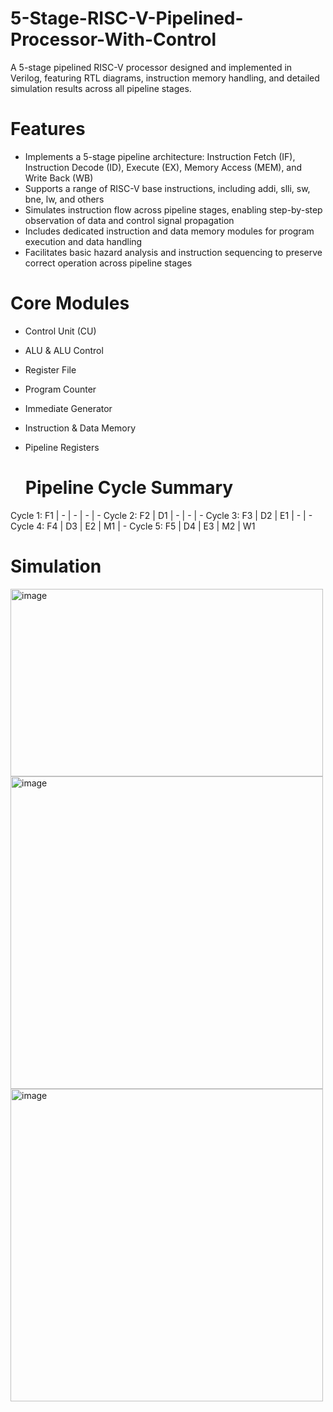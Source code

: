 # 5-Stage-RISC-V-Pipelined-Processor-With-Control
A 5-stage pipelined RISC-V processor designed and implemented in Verilog, featuring RTL diagrams, instruction memory handling, and detailed simulation results across all pipeline stages.

# Features
- Implements a 5-stage pipeline architecture: Instruction Fetch (IF), Instruction Decode (ID), Execute (EX), Memory Access (MEM), and Write Back (WB)
- Supports a range of RISC-V base instructions, including addi, slli, sw, bne, lw, and others
- Simulates instruction flow across pipeline stages, enabling step-by-step observation of data and control signal propagation
- Includes dedicated instruction and data memory modules for program execution and data handling
- Facilitates basic hazard analysis and instruction sequencing to preserve correct operation across pipeline stages

# Core Modules
- Control Unit (CU)
- ALU & ALU Control
- Register File
- Program Counter
- Immediate Generator
- Instruction & Data Memory
- Pipeline Registers

  # Pipeline Cycle Summary

Cycle 1: F1 | - | - | - | -
Cycle 2: F2 | D1 | - | - | -
Cycle 3: F3 | D2 | E1 | - | -
Cycle 4: F4 | D3 | E2 | M1 | -
Cycle 5: F5 | D4 | E3 | M2 | W1

# Simulation
<img width="500" height="300" alt="image" src="https://github.com/user-attachments/assets/3ed7ff04-8f1f-4611-aeb2-b38d7991dab8" />
<img width="500" height="500" alt="image" src="https://github.com/user-attachments/assets/e2175f5e-b0fe-486d-88e3-466fa9b0244a" /> <img width="500" height="500" alt="image" src="https://github.com/user-attachments/assets/3aa3e31d-0033-4346-ae55-e3cbe318494b" />


